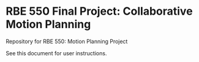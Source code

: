 # RBE 550 Final Project: Collaborative Motion Planning
Repository for RBE 550: Motion Planning Project

See this document for user instructions.